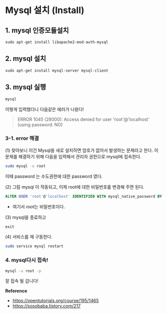# Mysql 설치 (Install)

## 1. mysql  인증모듈설치

``` shell
sudo apt-get install libapache2-mod-auth-mysql
```

## 2. mysql 설치
```shell
sudo apt-get install mysql-server mysql-client
```



## 3.  mysql  실행

```bash
mysql
```

이렇게 입력했더니 다음같은 에러가 나왔다!

> ERROR 1045 (28000): Access denied for user 'root'@'localhost' (using password: NO)

### 3-1. error 해결

(1) 찾아보니 이건 Mysql을 새로 설치하면 암호가 없어서 발생하는 문제라고 한다.
이 문제를 해결하기 위해 다음을 입력해서 관리자 권한으로 mysql에 접속한다.

```bash
sudo mysql -u root
```
이때 password 는 수도권한에 대한 password 였다.

(2) 그럼 mysql 이 작동되고, 이제 root에 대한 비밀번호를 변경해 주면 된다.
```sql
ALTER USER 'root'@'localhost' IDENTIFIED WITH mysql_native_password BY 'root';
```
- 여기서 *root*는 비밀번호이다. 

(3) mysql을 종료하고

```sql
exit
```

(4) 서비스를 재 구동한다.
```bash
sudo service mysql restart
```

### 4. mysql다시 접속!

```bash
mysql -u root -p
```

잘 접속 될 겁니다!

**Reference**
- https://opentutorials.org/course/195/1465
- https://sosobaba.tistory.com/217
